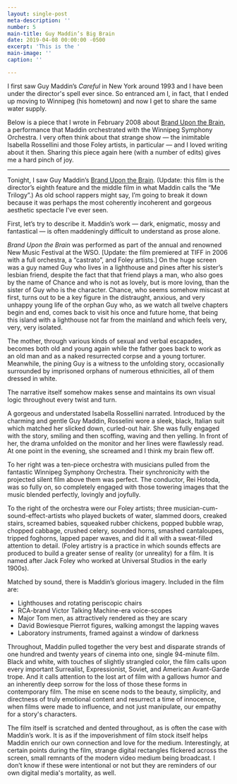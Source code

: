 ```yaml
---
layout: single-post
meta-description: ''
number: 5
main-title: Guy Maddin’s Big Brain
date: 2019-04-08 00:00:00 -0500
excerpt: 'This is the '
main-image: ''
caption: ''

---
```

I first saw Guy Maddin’s _Careful_ in New York around 1993 and I have been under the director's spell ever since. So entranced am I, in fact, that I ended up moving to Winnipeg (his hometown) and now I get to share the same water supply.

Below is a piece that I wrote in February 2008 about [Brand Upon the Brain](https://www.criterion.com/films/746-brand-upon-the-brain), a performance that Maddin orchestrated with the Winnipeg Symphony Orchestra. I very often think about that strange show — the inimitable Isabella Rossellini and those Foley artists, in particular — and I loved writing about it then. Sharing this piece again here (with a number of edits) gives me a hard pinch of joy.

<hr />

Tonight, I saw Guy Maddin’s <a href="https://www.criterion.com/films/746-brand-upon-the-brain">Brand Upon the Brain</a>. (Update: this film is the director’s eighth feature and the middle film in what Maddin calls the “Me Trilogy”.) As old school rappers might say, I’m going to break it down because it was perhaps the most coherently incoherent and gorgeous aesthetic spectacle I’ve ever seen.

First, let’s try to describe it. Maddin’s work — dark, enigmatic, mossy and fantastical — is often maddeningly difficult to understand as prose alone.

<em>Brand Upon the Brain</em> was performed as part of the annual and renowned New Music Festival at the WSO. \[Update: the film premiered at TIFF in 2006 with a full orchestra, a “castrato”, and Foley artists.\] On the huge screen was a guy named Guy who lives in a lighthouse and pines after his sister’s lesbian friend, despite the fact that that friend plays a man, who also goes by the name of Chance and who is not as lovely, but is more loving, than the sister of Guy who is the character. Chance, who seems somehow miscast at first, turns out to be a key figure in the distraught, anxious, and very unhappy young life of the orphan Guy who, as we watch all twelve chapters begin and end, comes back to visit his once and future home, that being this island with a lighthouse not far from the mainland and which feels very, very, very isolated.

The mother, through various kinds of sexual and verbal escapades, becomes both old and young again while the father goes back to work as an old man and as a naked resurrected corpse and a young torturer. Meanwhile, the pining Guy is a witness to the unfolding story, occasionally surrounded by imprisoned orphans of numerous ethnicities, all of them dressed in white.

The narrative itself somehow makes sense and maintains its own visual logic throughout every twist and turn.

A gorgeous and understated Isabella Rossellini narrated. Introduced by the charming and gentle Guy Maddin, Rosselini wore a sleek, black, Italian suit which matched her slicked down, curled-out hair. She was fully engaged with the story, smiling and then scoffing, waving and then yelling. In front of her, the drama unfolded on the monitor and her lines were flawlessly read. At one point in the evening, she screamed and I think my brain flew off.

To her right was a ten-piece orchestra with musicians pulled from the fantastic Winnipeg Symphony Orchestra. Their synchronicity with the projected silent film above them was perfect. The conductor, Rei Hotoda, was so fully on, so completely engaged with those towering images that the music blended perfectly, lovingly and joyfully.

To the right of the orchestra were our Foley artists; three musician-cum-sound-effect-artists who played buckets of water, slammed doors, creaked stairs, screamed babies, squeaked rubber chickens, popped bubble wrap, chopped cabbage, crushed celery, sounded horns, smashed cantaloupes, tripped foghorns, lapped paper waves, and did it all with a sweat-filled attention to detail. (Foley artistry is a practice in which sounds effects are produced to build a greater sense of reality (or unreality) for a film. It is named after Jack Foley who worked at Universal Studios in the early 1900s).

Matched by sound, there is Maddin’s glorious imagery. Included in the film are:

* Lighthouses and rotating periscopic chairs
* RCA-brand Victor Talking Machine-era voice-scopes
* Major Tom men, as attractively rendered as they are scary
* David Bowiesque Pierrot figures, walking amongst the lapping waves
* Laboratory instruments, framed against a window of darkness

Throughout, Maddin pulled together the very best and disparate strands of one hundred and twenty years of cinema into one, single 94-minute film. Black and white, with touches of slightly strangled color, the film calls upon every important Surrealist, Expressionist, Soviet, and American Avant-Garde trope. And it calls attention to the lost art of film with a gallows humor and an inherently deep sorrow for the loss of those these forms in contemporary film. The mise en scene nods to the beauty, simplicity, and directness of truly emotional content and resurrect a time of innocence, when films were made to influence, and not just manipulate, our empathy for a story's characters.

The film itself is scratched and dented throughout, as is often the case with Maddin’s work. It is as if the impoverishment of film stock itself helps Maddin enrich our own connection and love for the medium. Interestingly, at certain points during the film, strange digital rectangles flickered across the screen, small remnants of the modern video medium being broadcast. I don’t know if these were intentional or not but they are reminders of our own digital media's mortality, as well.